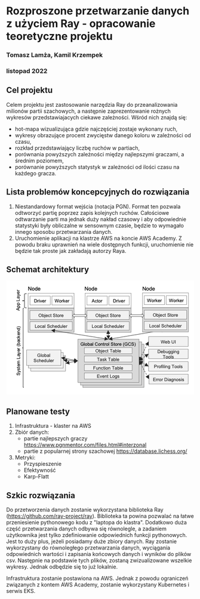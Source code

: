 # Rozproszone przetwarzanie danych z użyciem Ray - opracowanie teoretyczne projektu

### Tomasz Lamża, Kamil Krzempek

### listopad 2022

## Cel projektu
Celem projektu jest zastosowanie narzędzia Ray do przeanalizowania milionów partii szachowych, a następnie zaprezentowanie rożnych wykresów przedstawiajacych ciekawe zależności. Wśród nich znajdą się: 

- hot-mapa wizualizująca gdzie najczęściej zostaje wykonany ruch,
- wykresy obrazujące procent zwycięstw danego koloru w zależności od czasu,
- rozkład przedstawiający liczbę ruchów w partiach,
- porównania powyższych zależności między najlepszymi graczami, a średnim poziomem,
- porównanie powyższych statystyk w zależności od ilości czasu na każdego gracza.


## Lista problemów koncepcyjnych do rozwiązania
1) Niestandardowy format wejścia (notacja PGN). Format ten pozwala odtworzyć partię poprzez zapis kolejnych ruchów. Całościowe odtwarzanie parti ma jednak duży nakład czasowy i aby odpowiednie statystyki były obliczalne w sensownym czasie, będzie to wymagało innego sposobu przetwarzania danych. 
2) Uruchomienie aplikacji na klastrze AWS na koncie AWS Academy. Z powodu braku uprawnień na wiele dostępnych funkcji, uruchomienie nie będzie tak proste jak zakładają autorzy Raya. 

## Schemat architektury

![](/docs/images/architecture.png)

## Planowane testy
1) Infrastruktura - klaster na AWS
2) Zbiór danych:
    - partie najlepszych graczy https://www.pgnmentor.com/files.html#interzonal
    - partie z popularnej strony szachowej https://database.lichess.org/
3) Metryki:
    - Przyspieszenie
    - Efektywność
    - Karp-Flatt

## Szkic rozwiązania
 Do przetworzenia danych zostanie wykorzystana biblioteka Ray (https://github.com/ray-project/ray). Biblioteka ta powina pozwalać na łatwe przeniesienie pythonowego kodu z "laptopa do klastra". Dodatkowo duża część przetwarzania danych odbywa się równolegle, a zadaniem użytkownika jest tylko zdefiniowanie odpowiednich funkcji pythonowych. Jest to duży plus, jeżeli posiadamy duże zbiory danych. 
 Ray zostanie wykorzystany do równoległego przetwarzania danych, wyciągania odpowiednich wartości i zapisania końcowych danych i wyników do plików csv. Następnie na podstawie tych plików, zostaną zwizualizowane wszelkie wykresy. Jednak odbędzie się to już lokalnie.

 Infrastruktura zostanie postawiona na AWS. Jednak z powodu ograniczeń związanych z kontem AWS Academy, zostanie wykorzystany Kubernetes i serwis EKS. 
